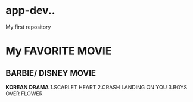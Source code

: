# app-dev..
My first repository
# My FAVORITE MOVIE
## BARBIE/ DISNEY MOVIE

**KOREAN DRAMA**
1.SCARLET HEART
2.CRASH LANDING ON YOU
3.BOYS OVER FLOWER

